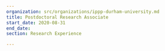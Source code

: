 ```yaml
---
organization: src/organizations/ippp-durham-university.md
title: Postdoctoral Research Associate
start_date: 2020-08-31
end_date: 
section: Research Experience

---
```

